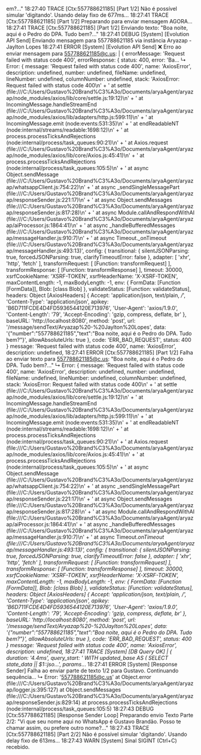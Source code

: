 em?..."
18:27:40 TRACE [Ctx:557788621185] [Part 1/2] Não é possível simular 'digitando'. Usando delay fixo de 677ms...
18:27:41 TRACE [Ctx:557788621185] [Part 1/2] Preparando para enviar mensagem AGORA...
18:27:41 TRACE [Ctx:557788621185] [Part 1/2] Enviando texto: "Boa noite, aqui é o Pedro do DPA. Tudo bem?..."
18:27:41 DEBUG [System] [Evolution API Send] Enviando mensagem para 557788621185 via instância Aryazap - Jaylton Lopes
18:27:41 ERROR [System] [Evolution API Send] ❌ Erro ao enviar mensagem para 557788621185@c.us: | { errorMessage: 'Request failed with status code 400', errorResponse: { status: 400, error: 'Ba...
  ↳ Error: {
  message: 'Request failed with status code 400',
  name: 'AxiosError',
  description: undefined,
  number: undefined,
  fileName: undefined,
  lineNumber: undefined,
  columnNumber: undefined,
  stack: 'AxiosError: Request failed with status code 400\n' +
    '    at settle (file:///C:/Users/Gustavo%20Brand%C3%A3o/Documents/aryaAgent/aryazap/node_modules/axios/lib/core/settle.js:19:12)\n' +
    '    at IncomingMessage.handleStreamEnd (file:///C:/Users/Gustavo%20Brand%C3%A3o/Documents/aryaAgent/aryazap/node_modules/axios/lib/adapters/http.js:599:11)\n' +
    '    at IncomingMessage.emit (node:events:531:35)\n' +
    '    at endReadableNT (node:internal/streams/readable:1698:12)\n' +
    '    at process.processTicksAndRejections (node:internal/process/task_queues:90:21)\n' +
    '    at Axios.request (file:///C:/Users/Gustavo%20Brand%C3%A3o/Documents/aryaAgent/aryazap/node_modules/axios/lib/core/Axios.js:45:41)\n' +
    '    at process.processTicksAndRejections (node:internal/process/task_queues:105:5)\n' +
    '    at async Object.sendMessage (file:///C:/Users/Gustavo%20Brand%C3%A3o/Documents/aryaAgent/aryazap/whatsappClient.js:754:22)\n' +
    '    at async _sendSingleMessagePart (file:///C:/Users/Gustavo%20Brand%C3%A3o/Documents/aryaAgent/aryazap/responseSender.js:221:17)\n' +
    '    at async Object.sendMessages (file:///C:/Users/Gustavo%20Brand%C3%A3o/Documents/aryaAgent/aryazap/responseSender.js:817:28)\n' +
    '    at async Module.callAndRespondWithAI (file:///C:/Users/Gustavo%20Brand%C3%A3o/Documents/aryaAgent/aryazap/aiProcessor.js:1864:41)\n' +
    '    at async _handleBufferedMessages (file:///C:/Users/Gustavo%20Brand%C3%A3o/Documents/aryaAgent/aryazap/messageHandler.js:910:7)\n' +
    '    at async Timeout._onTimeout (file:///C:/Users/Gustavo%20Brand%C3%A3o/Documents/aryaAgent/aryazap/messageHandler.js:493:13)',
  config: {
    transitional: {
      silentJSONParsing: true,
      forcedJSONParsing: true,
      clarifyTimeoutError: false
    },
    adapter: [ 'xhr', 'http', 'fetch' ],
    transformRequest: [ [Function: transformRequest] ],
    transformResponse: [ [Function: transformResponse] ],
    timeout: 30000,
    xsrfCookieName: 'XSRF-TOKEN',
    xsrfHeaderName: 'X-XSRF-TOKEN',
    maxContentLength: -1,
    maxBodyLength: -1,
    env: { FormData: [Function [FormData]], Blob: [class Blob] },
    validateStatus: [Function: validateStatus],
    headers: Object [AxiosHeaders] {
      Accept: 'application/json, text/plain, */*',
      'Content-Type': 'application/json',
      apikey: 'B6D711FCDE4D4FD5936544120E713976',
      'User-Agent': 'axios/1.9.0',
      'Content-Length': '79',
      'Accept-Encoding': 'gzip, compress, deflate, br'
    },
    baseURL: 'http://localhost:8080',
    method: 'post',
    url: '/message/sendText/Aryazap%20-%20Jaylton%20Lopes',
    data: '{"number":"557788621185","text":"Boa noite, aqui é o Pedro do DPA. Tudo bem?"}',
    allowAbsoluteUrls: true
  },
  code: 'ERR_BAD_REQUEST',
  status: 400
}
    message: 'Request failed with status code 400',
    name: 'AxiosError',
    description: undefined,
18:27:41 ERROR [Ctx:557788621185] [Part 1/2] Falha ao enviar texto para 557788621185@c.us: "Boa noite, aqui é o Pedro do DPA. Tudo bem?..."
  ↳ Error: {
  message: 'Request failed with status code 400',
  name: 'AxiosError',
  description: undefined,
  number: undefined,
  fileName: undefined,
  lineNumber: undefined,
  columnNumber: undefined,
  stack: 'AxiosError: Request failed with status code 400\n' +
    '    at settle (file:///C:/Users/Gustavo%20Brand%C3%A3o/Documents/aryaAgent/aryazap/node_modules/axios/lib/core/settle.js:19:12)\n' +
    '    at IncomingMessage.handleStreamEnd (file:///C:/Users/Gustavo%20Brand%C3%A3o/Documents/aryaAgent/aryazap/node_modules/axios/lib/adapters/http.js:599:11)\n' +
    '    at IncomingMessage.emit (node:events:531:35)\n' +
    '    at endReadableNT (node:internal/streams/readable:1698:12)\n' +
    '    at process.processTicksAndRejections (node:internal/process/task_queues:90:21)\n' +
    '    at Axios.request (file:///C:/Users/Gustavo%20Brand%C3%A3o/Documents/aryaAgent/aryazap/node_modules/axios/lib/core/Axios.js:45:41)\n' +
    '    at process.processTicksAndRejections (node:internal/process/task_queues:105:5)\n' +
    '    at async Object.sendMessage (file:///C:/Users/Gustavo%20Brand%C3%A3o/Documents/aryaAgent/aryazap/whatsappClient.js:754:22)\n' +
    '    at async _sendSingleMessagePart (file:///C:/Users/Gustavo%20Brand%C3%A3o/Documents/aryaAgent/aryazap/responseSender.js:221:17)\n' +
    '    at async Object.sendMessages (file:///C:/Users/Gustavo%20Brand%C3%A3o/Documents/aryaAgent/aryazap/responseSender.js:817:28)\n' +
    '    at async Module.callAndRespondWithAI (file:///C:/Users/Gustavo%20Brand%C3%A3o/Documents/aryaAgent/aryazap/aiProcessor.js:1864:41)\n' +
    '    at async _handleBufferedMessages (file:///C:/Users/Gustavo%20Brand%C3%A3o/Documents/aryaAgent/aryazap/messageHandler.js:910:7)\n' +
    '    at async Timeout._onTimeout (file:///C:/Users/Gustavo%20Brand%C3%A3o/Documents/aryaAgent/aryazap/messageHandler.js:493:13)',
  config: {
    transitional: {
      silentJSONParsing: true,
      forcedJSONParsing: true,
      clarifyTimeoutError: false
    },
    adapter: [ 'xhr', 'http', 'fetch' ],
    transformRequest: [ [Function: transformRequest] ],
    transformResponse: [ [Function: transformResponse] ],
    timeout: 30000,
    xsrfCookieName: 'XSRF-TOKEN',
    xsrfHeaderName: 'X-XSRF-TOKEN',
    maxContentLength: -1,
    maxBodyLength: -1,
    env: { FormData: [Function [FormData]], Blob: [class Blob] },
    validateStatus: [Function: validateStatus],
    headers: Object [AxiosHeaders] {
      Accept: 'application/json, text/plain, */*',
      'Content-Type': 'application/json',
      apikey: 'B6D711FCDE4D4FD5936544120E713976',
      'User-Agent': 'axios/1.9.0',
      'Content-Length': '79',
      'Accept-Encoding': 'gzip, compress, deflate, br'
    },
    baseURL: 'http://localhost:8080',
    method: 'post',
    url: '/message/sendText/Aryazap%20-%20Jaylton%20Lopes',
    data: '{"number":"557788621185","text":"Boa noite, aqui é o Pedro do DPA. Tudo bem?"}',
    allowAbsoluteUrls: true
  },
  code: 'ERR_BAD_REQUEST',
  status: 400
}
    message: 'Request failed with status code 400',
    name: 'AxiosError',
    description: undefined,
18:27:41 TRACE [System] [DB Query OK] | { duration: '4.4ms', query_start: ' WITH updated_base AS ( SELECT state_data || $1::jso...', params_...
18:27:41 ERROR [System] [Response Sender] Falha ao enviar parte de texto 1/2 para Gustavo. Continuando sequência...
  ↳ Error: '557788621185@c.us'
    at Object.error (file:///C:/Users/Gustavo%20Brand%C3%A3o/Documents/aryaAgent/aryazap/logger.js:395:127)
    at Object.sendMessages (file:///C:/Users/Gustavo%20Brand%C3%A3o/Documents/aryaAgent/aryazap/responseSender.js:829:14)
    at process.processTicksAndRejections (node:internal/process/task_queues:105:5)
18:27:43 DEBUG [Ctx:557788621185] [Response Sender Loop] Preparando envio Texto Parte 2/2: "Vi que seu nome aqui no WhatsApp é Gustavo Brandão. Posso te chamar assim, ou prefere outro nome?..."
18:27:43 TRACE [Ctx:557788621185] [Part 2/2] Não é possível simular 'digitando'. Usando delay fixo de 613ms...
18:27:43 WARN  [System] Sinal SIGINT (Ctrl+C) recebido.